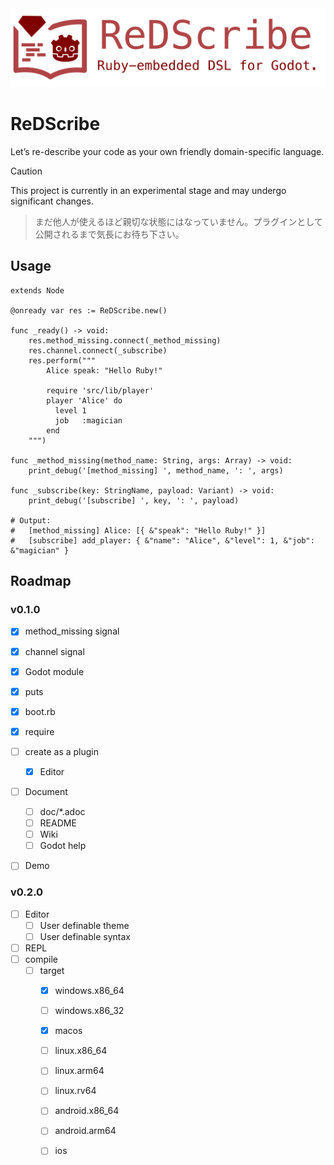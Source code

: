 <img src="icon/icon_with_title.png" alt="logo">

# ReDScribe
Let’s re-describe your code as your own friendly domain-specific language.


> [!CAUTION]
> This project is currently in an experimental stage and may undergo significant changes.
> > まだ他人が使えるほど親切な状態にはなっていません。プラグインとして公開されるまで気長にお待ち下さい。


## Usage
```gdscript
extends Node

@onready var res := ReDScribe.new()

func _ready() -> void:
    res.method_missing.connect(_method_missing)
    res.channel.connect(_subscribe)
    res.perform("""
        Alice speak: "Hello Ruby!"

        require 'src/lib/player'
        player 'Alice' do
          level 1
          job   :magician
        end
    """)

func _method_missing(method_name: String, args: Array) -> void:
    print_debug('[method_missing] ', method_name, ': ', args)

func _subscribe(key: StringName, payload: Variant) -> void:
    print_debug('[subscribe] ', key, ': ', payload)

# Output:
#   [method_missing] Alice: [{ &"speak": "Hello Ruby!" }]
#   [subscribe] add_player: { &"name": "Alice", &"level": 1, &"job": &"magician" }
```

## Roadmap

### v0.1.0
* [x] method_missing signal
* [x] channel signal
* [x] Godot module
* [x] puts
* [x] boot.rb
* [x] require
* [ ] create as a plugin
  * [x] Editor
* [ ] Document
  * [ ] doc/*.adoc
  * [ ] README
  * [ ] Wiki
  * [ ] Godot help
* [ ] Demo


### v0.2.0
* [ ] Editor
  * [ ] User definable theme
  * [ ] User definable syntax
* [ ] REPL
* [ ] compile
  * [ ] target
    * [x] windows.x86_64 
    * [ ] windows.x86_32 
    * [x] macos
    * [ ] linux.x86_64 
    * [ ] linux.arm64 
    * [ ] linux.rv64 
    * [ ] android.x86_64 
    * [ ] android.arm64 
    * [ ] ios



